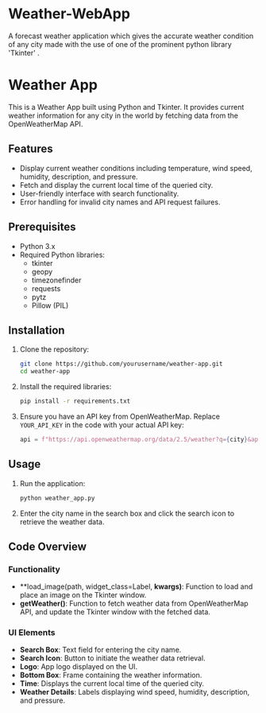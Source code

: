 # Weather-WebApp
A forecast weather application which gives the accurate weather condition of any city made with the use of one of the prominent python library 'Tkinter' .
# Weather App

This is a Weather App built using Python and Tkinter. It provides current weather information for any city in the world by fetching data from the OpenWeatherMap API.

## Features

- Display current weather conditions including temperature, wind speed, humidity, description, and pressure.
- Fetch and display the current local time of the queried city.
- User-friendly interface with search functionality.
- Error handling for invalid city names and API request failures.

## Prerequisites

- Python 3.x
- Required Python libraries:
  - tkinter
  - geopy
  - timezonefinder
  - requests
  - pytz
  - Pillow (PIL)

## Installation

1. Clone the repository:
    ```sh
    git clone https://github.com/yourusername/weather-app.git
    cd weather-app
    ```

2. Install the required libraries:
    ```sh
    pip install -r requirements.txt
    ```

3. Ensure you have an API key from OpenWeatherMap. Replace `YOUR_API_KEY` in the code with your actual API key:
    ```python
    api = f"https://api.openweathermap.org/data/2.5/weather?q={city}&appid=YOUR_API_KEY"
    ```

## Usage

1. Run the application:
    ```sh
    python weather_app.py
    ```

2. Enter the city name in the search box and click the search icon to retrieve the weather data.

## Code Overview

### Functionality

- **load_image(path, widget_class=Label, **kwargs)**: Function to load and place an image on the Tkinter window.
- **getWeather()**: Function to fetch weather data from OpenWeatherMap API, and update the Tkinter window with the fetched data.

### UI Elements

- **Search Box**: Text field for entering the city name.
- **Search Icon**: Button to initiate the weather data retrieval.
- **Logo**: App logo displayed on the UI.
- **Bottom Box**: Frame containing the weather information.
- **Time**: Displays the current local time of the queried city.
- **Weather Details**: Labels displaying wind speed, humidity, description, and pressure.

